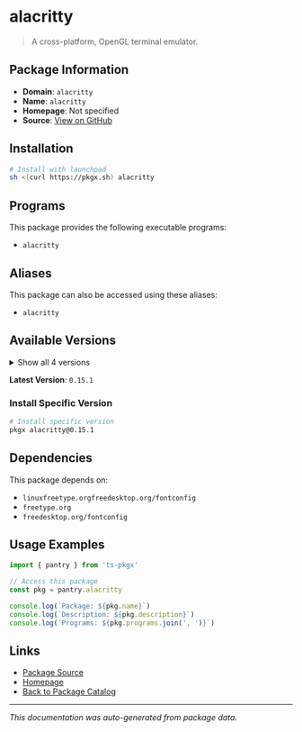 # alacritty

> A cross-platform, OpenGL terminal emulator.

## Package Information

- **Domain**: `alacritty`
- **Name**: `alacritty`
- **Homepage**: Not specified
- **Source**: [View on GitHub](https://github.com/pkgxdev/pantry/tree/main/projects/alacritty.org/package.yml)

## Installation

```bash
# Install with launchpad
sh <(curl https://pkgx.sh) alacritty
```

## Programs

This package provides the following executable programs:

- `alacritty`

## Aliases

This package can also be accessed using these aliases:

- `alacritty`

## Available Versions

<details>
<summary>Show all 4 versions</summary>

- `0.15.1`, `0.15.0`, `0.14.0`, `0.13.2`

</details>

**Latest Version**: `0.15.1`

### Install Specific Version

```bash
# Install specific version
pkgx alacritty@0.15.1
```

## Dependencies

This package depends on:

- `linuxfreetype.orgfreedesktop.org/fontconfig`
- `freetype.org`
- `freedesktop.org/fontconfig`

## Usage Examples

```typescript
import { pantry } from 'ts-pkgx'

// Access this package
const pkg = pantry.alacritty

console.log(`Package: ${pkg.name}`)
console.log(`Description: ${pkg.description}`)
console.log(`Programs: ${pkg.programs.join(', ')}`)
```

## Links

- [Package Source](https://github.com/pkgxdev/pantry/tree/main/projects/alacritty.org/package.yml)
- [Homepage](#)
- [Back to Package Catalog](../package-catalog.md)

---

*This documentation was auto-generated from package data.*
